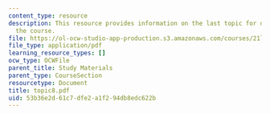 ```yaml
---
content_type: resource
description: This resource provides information on the last topic for discussion for
  the course.
file: https://ol-ocw-studio-app-production.s3.amazonaws.com/courses/21l-004-major-poets-fall-2001/53b36e2d61c7dfe2a1f294db8edc622b_topic8.pdf
file_type: application/pdf
learning_resource_types: []
ocw_type: OCWFile
parent_title: Study Materials
parent_type: CourseSection
resourcetype: Document
title: topic8.pdf
uid: 53b36e2d-61c7-dfe2-a1f2-94db8edc622b
---
```

